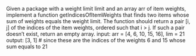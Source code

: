 Given a package with a weight limit limit and an array arr of item weights, implement a function
getIndicesOfItemWeights that finds two items whose sum of weights equals the weight limit. The function should
return a pair [i, j] of the indices of the item weights, ordered such that i > j. If such a pair doesn’t exist, return
an empty array.
input:  arr = [4, 6, 10, 15, 16],  lim = 21
output: [3, 1] # since these are the indices of the weights 6 and 15 whose sum equals to 21